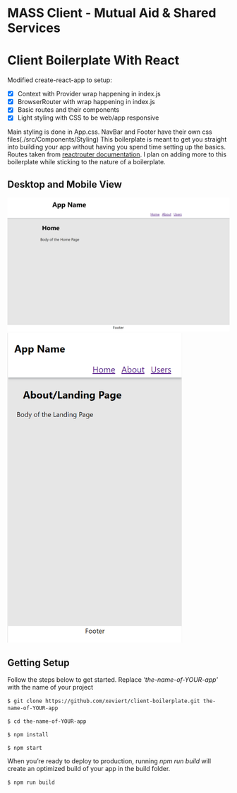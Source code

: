 # MASS Client - Mutual Aid & Shared Services
# Client Boilerplate With React

Modified create-react-app to setup:

- [x] Context with Provider wrap happening in index.js
- [x] BrowserRouter with wrap happening in index.js
- [x] Basic routes and their components
- [x] Light styling with CSS to be web/app responsive

Main styling is done in App.css. NavBar and Footer have their own css files(./src/Components/Styling)
This boilerplate is meant to get you straight into building your app without having you spend time setting up the basics.
Routes taken from [reactrouter documentation](https://reactrouter.com/web/guides/quick-start).
I plan on adding more to this boilerplate while sticking to the nature of a boilerplate.

## Desktop and Mobile View
<img src="public\desktop-view.png" />
<img src="public\mobile-view.png" width="396" height="700" />

## Getting Setup

Follow the steps below to get started. 
Replace *'the-name-of-YOUR-app'* with the name of your project

```
$ git clone https://github.com/xeviert/client-boilerplate.git the-name-of-YOUR-app
```
```
$ cd the-name-of-YOUR-app
```
```
$ npm install
```
```
$ npm start
```

When you’re ready to deploy to production, running *npm run build* will create an optimized build of your app in the build folder.
```
$ npm run build
```

